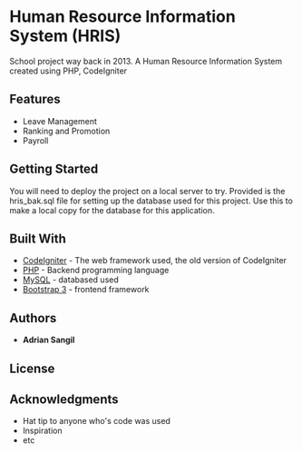# Human Resource Information System (HRIS)

School project way back in 2013. A Human Resource Information System created using PHP, CodeIgniter

## Features
- Leave Management
- Ranking and Promotion
- Payroll

## Getting Started

You will need to deploy the project on a local server to try.
Provided is the hris_bak.sql file for setting up the database used for this project. Use this to make a local copy for the database for this application.

## Built With

* [CodeIgniter](https://codeigniter.com/) - The web framework used, the old version of CodeIgniter
* [PHP](http://www.php.net/) - Backend programming language
* [MySQL](https://www.mysql.com/) - databased used
* [Bootstrap 3](https://getbootstrap.com/docs/3.3/) - frontend framework

## Authors

* **Adrian Sangil**


## License



## Acknowledgments

* Hat tip to anyone who's code was used
* Inspiration
* etc
